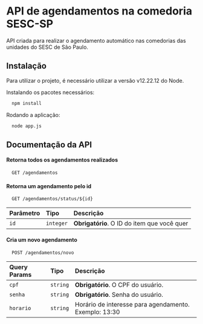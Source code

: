 
# API de agendamentos na comedoria SESC-SP

API criada para realizar o agendamento automático nas comedorias das unidades do SESC de São Paulo.


## Instalação

Para utilizar o projeto, é necessário utilizar a versão v12.22.12 do Node. 

Instalando os pacotes necessários:

```bash
  npm install
```

Rodando a aplicação:

```bash
  node app.js
```
    
## Documentação da API




#### Retorna todos os agendamentos realizados

```http
  GET /agendamentos
```

#### Retorna um agendamento pelo id

```http
  GET /agendamentos/status/${id}
```

| Parâmetro   | Tipo       | Descrição                                   |
| :---------- | :--------- | :------------------------------------------ |
| `id`      | `integer` | **Obrigatório**. O ID do item que você quer |

#### Cria um novo agendamento

```http
  POST /agendamentos/novo
```

| Query Params   | Tipo       | Descrição                                   |
| :---------- | :--------- | :------------------------------------------ |
| `cpf`      | `string` | **Obrigatório**. O CPF do usuário. |
| `senha`    | `string` | **Obrigatório**. Senha do usuário. |
| `horario`  | `string` | Horário de interesse para agendamento. Exemplo: 13:30|

